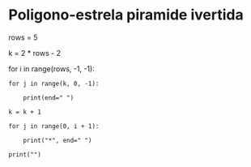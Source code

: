 # Poligono-estrela piramide ivertida

rows = 5

k = 2 * rows - 2

for i in range(rows, -1, -1):

    for j in range(k, 0, -1):
    
        print(end=" ")
        
    k = k + 1
    
    for j in range(0, i + 1):
    
        print("*", end=" ")
        
    print("")
